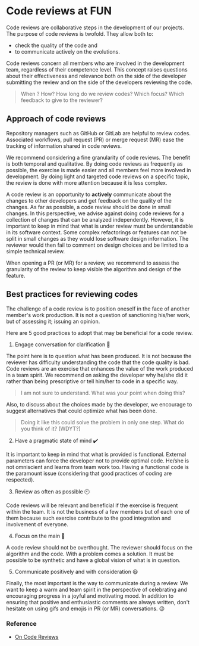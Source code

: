 # Code reviews at FUN

Code reviews are collaborative steps in the development of our projects.  The
purpose of code reviews is twofold. They allow both to:

* check the quality of the code and
* to communicate actively on the evolutions.

Code reviews concern all members who are involved in the development team,
regardless of their competence level.  This concept raises questions about their
effectiveness and relevance both on the side of the developer submitting the
review and on the side of the developers reviewing the code.

> When ? How? How long do we review codes?  Which focus? Which feedback to give
> to the reviewer?

## Approach of code reviews

Repository managers such as GitHub or GitLab are helpful to review codes.
Associated workflows, pull request (PR) or merge request (MR) ease the tracking
of information shared in code reviews.

We recommend considering a fine granularity of code reviews.  The benefit is
both temporal and qualitative.  By doing code reviews as frequently as possible,
the exercise is made easier and all members feel more involved in development.
By doing light and targeted code reviews on a specific topic, the review is done
with more attention because it is less complex.

A code review is an opportunity to **actively** communicate about the changes to
other developers and get feedback on the quality of the changes.  As far as
possible, a code review should be done in small changes.  In this perspective,
we advise against doing code reviews for a collection of changes that can be
analyzed independently.  However, it is important to keep in mind that what is
under review must be understandable in its software context.  Some complex
refactorings or features can not be split in small changes as they would lose
software design information.  The reviewer would then fail to comment on design
choices and be limited to a simple technical review.

When opening a PR (or MR) for a review, we recommend to assess the granularity
of the review to keep visible the algorithm and design of the feature.

## Best practices for reviewing codes

The challenge of a code review is to position oneself in the face of another
member's work production.  It is not a question of sanctioning his/her work, but
of assessing it; issuing an opinion.

Here are 5 good practices to adopt that may be beneficial for a code review.

1. Engage conversation for clarification 💬

The point here is to question what has been produced.  It is not because the
reviewer has difficulty understanding the code that the code quality is bad.
Code reviews are an exercise that enhances the value of the work produced in a
team spirit.  We recommend on asking the developer why he/she did it rather than
being prescriptive or tell him/her to code in a specific way.

> I am not sure to understand. What was your point when doing this?

Also, to discuss about the choices made by the developer, we encourage to
suggest alternatives that could optimize what has been done.

> Doing it like this could solve the problem in only one step. What do you think
> of it? (WDYT?)

2. Have a pragmatic state of mind ✔️

It is important to keep in mind that what is provided is functional.  External
parameters can force the developer not to provide optimal code.  He/she is not
omniscient and learns from team work too.  Having a functional code is the
paramount issue (considering that good practices of coding are respected).

3. Review as often as possible 🕙

Code reviews will be relevant and beneficial if the exercise is frequent within
the team.  It is not the business of a few members but of each one of them
because such exercise contribute to the good integration and involvement of
everyone.

4. Focus on the main 🧠

A code review should not be overthought.  The reviewer should focus on the
algorithm and the code.  With a problem comes a solution.  It must be possible
to be synthetic and have a global vision of what is in question.

5. Communicate positively and with consideration 😃

Finally, the most important is the way to communicate during a review.  We want
to keep a warm and team spirit in the perspective of celebrating and encouraging
progress in a joyful and motivating mood.  In addition to ensuring that positive
and enthusiastic comments are always written, don't hesitate on using gifs and
emojis in PR (or MR) conversations. 😉


### Reference

* [On Code Reviews](https://tailordev.fr/blog/2017/02/03/on-code-reviews/)
